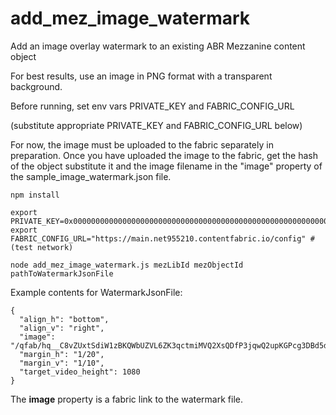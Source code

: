 # add_mez_image_watermark

Add an image overlay watermark to an existing ABR Mezzanine content object

For best results, use an image in PNG format with a transparent background.

Before running, set env vars PRIVATE_KEY and FABRIC_CONFIG_URL

(substitute appropriate PRIVATE_KEY and FABRIC_CONFIG_URL below)

For now, the image must be uploaded to the fabric separately in preparation. Once you have uploaded the image to the fabric, get the hash of the object substitute it and the image filename in the "image" property of the sample_image_watermark.json file.

```
npm install

export PRIVATE_KEY=0x0000000000000000000000000000000000000000000000000000000000000000
export FABRIC_CONFIG_URL="https://main.net955210.contentfabric.io/config" # (test network)

node add_mez_image_watermark.js mezLibId mezObjectId pathToWatermarkJsonFile
```

Example contents for WatermarkJsonFile:

```
{
  "align_h": "bottom",
  "align_v": "right",
  "image": "/qfab/hq__C8vZUxtSdiW1zBKQWbUZVL6ZK3qctmiMVQ2XsQDfP3jqwQ2upKGPcg3DBd5dheMbepBrTDTLWi/files/watermark.png",
  "margin_h": "1/20",
  "margin_v": "1/10",
  "target_video_height": 1080
}
```
The **image** property is a fabric link to the watermark file.
